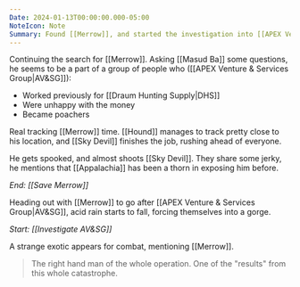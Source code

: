 ```yaml
---
Date: 2024-01-13T00:00:00.000-05:00
NoteIcon: Note
Summary: Found [[Merrow]], and started the investigation into [[APEX Venture & Services Group|AV&SG]]. Encountered an anomalous entity within combat.
---
```

Continuing the search for [[Merrow]].
Asking [[Masud Ba]] some questions, he seems to be a part of a group of people who ([[APEX Venture & Services Group|AV&SG]]):
- Worked previously for [[Draum Hunting Supply|DHS]]
- Were unhappy with the money
- Became poachers

Real tracking [[Merrow]] time.
[[Hound]] manages to track pretty close to his location, and [[Sky Devil]] finishes the job, rushing ahead of everyone.

He gets spooked, and almost shoots [[Sky Devil]].
They share some jerky, he mentions that [[Appalachia]] has been a thorn in exposing him before.

*End: [[Save Merrow]]*

Heading out with [[Merrow]] to go after [[APEX Venture & Services Group|AV&SG]], acid rain starts to fall, forcing themselves into a gorge.

*Start: [[Investigate AV&SG]]*

A strange exotic appears for combat, mentioning [[Merrow]].
> The right hand man of the whole operation. One of the "results" from this whole catastrophe.

